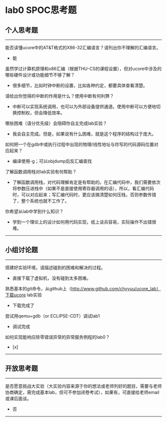 # lab0 SPOC思考题

## 个人思考题

---

能否读懂ucore中的AT&T格式的X86-32汇编语言？请列出你不理解的汇编语言。
- 能

>  

虽然学过计算机原理和x86汇编（根据THU-CS的课程设置），但对ucore中涉及的哪些硬件设计或功能细节不够了解？
- 很多细节，比如时钟中断的设置，比如各种约定，都要具体查看清楚。

>   

请给出你觉得的中断的作用是什么？使用中断有何利弊？
- 中断可以实现系统调用，也可以为外部设备提供通道。使用中断可以方便地切换控制权，但会降低效率。

>   

哪些困难（请分优先级）会阻碍你自主完成lab实验？
- 我会自主完成。但是，如果说有什么困难，就是这个程序的结构过于庞大。

>   

如何把一个在gdb中或执行过程中出现的物理/线性地址与你写的代码源码位置对应起来？
- 编译使用-g；可以objdump后反汇编查找

>   

了解函数调用栈对lab实验有何帮助？
- 了解函数调用栈，对代码理解肯定是有帮助的。在汇编代码中，我们需要依次将参数压进栈中（如果不是直接使用寄存器调用的话），所以，看汇编代码时，可以对应起来；写汇编代码时，更应该搞清楚如何压栈，否则参数传错了，整个系统也就不工作了。

>   

你希望从lab中学到什么知识？
- 学到一个理论上的设计如何用代码实现，纸上谈兵容易，实际操作不出错很难。

>   

---

## 小组讨论题

---

搭建好实验环境，请描述碰到的困难和解决的过程。
- 直接下载了虚拟机，没有碰到太多困难。

> 

熟悉基本的git命令，从github上（http://www.github.com/chyyuu/ucore_lab）下载ucore lab实验
- 下载完成了

> 

尝试用qemu+gdb（or ECLIPSE-CDT）调试lab1
- 调试完成

> 

如何实现能响应除零错误异常的异常服务例程的lab0？
- [x]  

> 

---

## 开放思考题

---

是否愿意挑战大实验（大实验内容来源于你的想法或老师列好的题目，需要与老师协商确定，需完成基本lab，但可不参加闭卷考试），如果有，可直接给老师email或课后面谈。
- 否

>  

---
